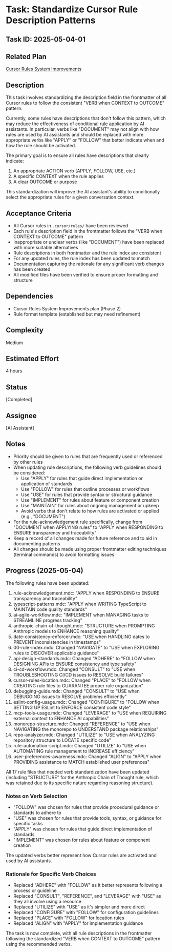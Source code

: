 # Task: Standardize Cursor Rule Description Patterns

## Task ID: 2025-05-04-01

## Related Plan

[Cursor Rules System Improvements](../plans/cursor-rules-improvement.md)

## Description

This task involves standardizing the description field in the frontmatter of all Cursor rules to follow the consistent "VERB when CONTEXT to OUTCOME" pattern.

Currently, some rules have descriptions that don't follow this pattern, which may reduce the effectiveness of conditional rule application by AI assistants. In particular, verbs like "DOCUMENT" may not align with how rules are used by AI assistants and should be replaced with more appropriate verbs like "APPLY" or "FOLLOW" that better indicate when and how the rule should be activated.

The primary goal is to ensure all rules have descriptions that clearly indicate:
1. An appropriate ACTION verb (APPLY, FOLLOW, USE, etc.)
2. A specific CONTEXT when the rule applies
3. A clear OUTCOME or purpose

This standardization will improve the AI assistant's ability to conditionally select the appropriate rules for a given conversation context.

## Acceptance Criteria

- All Cursor rules in `.cursor/rules/` have been reviewed
- Each rule's description field in the frontmatter follows the "VERB when CONTEXT to OUTCOME" pattern
- Inappropriate or unclear verbs (like "DOCUMENT") have been replaced with more suitable alternatives
- Rule descriptions in both frontmatter and the rule index are consistent
- For any updated rules, the rule index has been updated to match
- Documentation capturing the rationale for any significant verb changes has been created
- All modified files have been verified to ensure proper formatting and structure

## Dependencies

- Cursor Rules System Improvements plan (Phase 2)
- Rule format template (established but may need refinement)

## Complexity

Medium

## Estimated Effort

4 hours

## Status

[Completed]

## Assignee

[AI Assistant]

## Notes

- Priority should be given to rules that are frequently used or referenced by other rules
- When updating rule descriptions, the following verb guidelines should be considered:
  - Use "APPLY" for rules that guide direct implementation or application of standards
  - Use "FOLLOW" for rules that outline processes or workflows
  - Use "USE" for rules that provide syntax or structural guidance
  - Use "IMPLEMENT" for rules about feature or component creation
  - Use "MAINTAIN" for rules about ongoing management or upkeep
  - Avoid verbs that don't relate to how rules are activated or applied (e.g., "DOCUMENT")
- For the rule-acknowledgement rule specifically, change from "DOCUMENT when APPLYING rules" to "APPLY when RESPONDING to ENSURE transparency and traceability"
- Keep a record of all changes made for future reference and to aid in documenting patterns
- All changes should be made using proper frontmatter editing techniques (terminal commands) to avoid formatting issues

## Progress (2025-05-04)

The following rules have been updated:

1. rule-acknowledgement.mdc: "APPLY when RESPONDING to ENSURE transparency and traceability"
2. typescript-patterns.mdc: "APPLY when WRITING TypeScript to MAINTAIN code quality standards"
3. ai-agile-workflow.mdc: "IMPLEMENT when MANAGING tasks to STREAMLINE progress tracking"
4. anthropic-chain-of-thought.mdc: "STRUCTURE when PROMPTING Anthropic models to ENHANCE reasoning quality"
5. date-consistency-enforcer.mdc: "USE when HANDLING dates to PREVENT inconsistencies in timestamps"
6. 00-rule-index.mdc: Changed "NAVIGATE" to "USE when EXPLORING rules to DISCOVER applicable guidance"
7. api-design-standards.mdc: Changed "ADHERE" to "FOLLOW when DESIGNING APIs to ENSURE consistency and type safety"
8. ci-cd-workflow.mdc: Changed "CONSULT" to "USE when TROUBLESHOOTING CI/CD issues to RESOLVE build failures"
9. cursor-rules-location.mdc: Changed "PLACE" to "FOLLOW when CREATING rule files to GUARANTEE proper rule organization"
10. debugging-guide.mdc: Changed "CONSULT" to "USE when DEBUGGING issues to RESOLVE problems efficiently"
11. eslint-config-usage.mdc: Changed "CONFIGURE" to "FOLLOW when SETTING UP ESLint to ENFORCE consistent code style"
12. mcp-tools-usage.mdc: Changed "LEVERAGE" to "USE when REQUIRING external context to ENHANCE AI capabilities"
13. monorepo-structure.mdc: Changed "REFERENCE" to "USE when NAVIGATING the monorepo to UNDERSTAND package relationships"
14. repo-analyzer.mdc: Changed "UTILIZE" to "USE when ANALYZING repository structure to LOCATE specific code"
15. rule-automation-script.mdc: Changed "UTILIZE" to "USE when AUTOMATING rule management to INCREASE efficiency"
16. user-preferences-awareness.mdc: Changed "ALIGN" to "APPLY when PROVIDING assistance to MATCH established user preferences"

All 17 rule files that needed verb standardization have been updated (including "STRUCTURE" for the Anthropic Chain of Thought rule, which was retained due to its specific nature regarding reasoning structure).

### Notes on Verb Selection
- "FOLLOW" was chosen for rules that provide procedural guidance or standards to adhere to
- "USE" was chosen for rules that provide tools, syntax, or guidance for specific tasks
- "APPLY" was chosen for rules that guide direct implementation of standards
- "IMPLEMENT" was chosen for rules about feature or component creation

The updated verbs better represent how Cursor rules are activated and used by AI assistants.

### Rationale for Specific Verb Choices
- Replaced "ADHERE" with "FOLLOW" as it better represents following a process or guideline
- Replaced "CONSULT", "REFERENCE", and "LEVERAGE" with "USE" as they all involve using a resource
- Replaced "UTILIZE" with "USE" as it's simpler and more direct
- Replaced "CONFIGURE" with "FOLLOW" for configuration guidelines
- Replaced "PLACE" with "FOLLOW" for location rules
- Replaced "ALIGN" with "APPLY" for implementation guidance

The task is now complete, with all rule descriptions in the frontmatter following the standardized "VERB when CONTEXT to OUTCOME" pattern using the recommended verbs.
